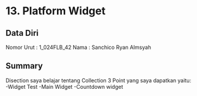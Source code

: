 # 13. Platform Widget
## Data Diri
Nomor Urut : 1_024FLB_42
Nama : Sanchico Ryan Almsyah

## Summary
Disection saya belajar tentang Collection
3 Point yang saya dapatkan yaitu:
-Widget Test
-Main Widget
-Countdown widget